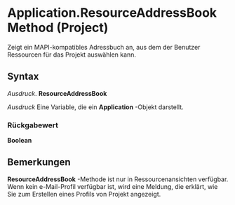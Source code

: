 
# Application.ResourceAddressBook Method (Project)

Zeigt ein MAPI-kompatibles Adressbuch an, aus dem der Benutzer Ressourcen für das Projekt auswählen kann.


## Syntax

 _Ausdruck_. **ResourceAddressBook**

 _Ausdruck_ Eine Variable, die ein **Application** -Objekt darstellt.


### Rückgabewert

 **Boolean**


## Bemerkungen

 **ResourceAddressBook** -Methode ist nur in Ressourcenansichten verfügbar. Wenn kein e-Mail-Profil verfügbar ist, wird eine Meldung, die erklärt, wie Sie zum Erstellen eines Profils von Projekt angezeigt.

